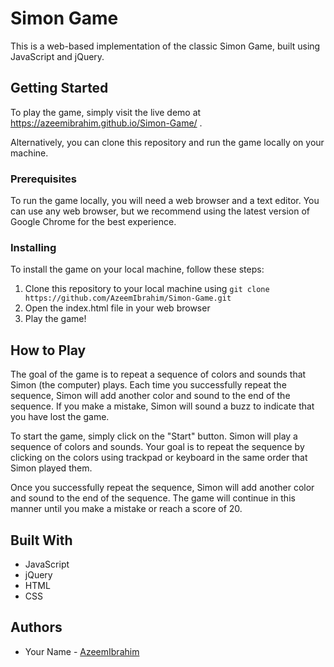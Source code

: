 
<h1>Simon Game</h1>



This is a web-based implementation of the classic Simon Game, built using JavaScript and jQuery.

## Getting Started

To play the game, simply visit the live demo at  https://azeemibrahim.github.io/Simon-Game/ .

Alternatively, you can clone this repository and run the game locally on your machine.

### Prerequisites

To run the game locally, you will need a web browser and a text editor. You can use any web browser, but we recommend using the latest version of Google Chrome for the best experience.

### Installing

To install the game on your local machine, follow these steps:

1. Clone this repository to your local machine using `git clone https://github.com/AzeemIbrahim/Simon-Game.git`
2. Open the index.html file in your web browser
3. Play the game!

## How to Play

The goal of the game is to repeat a sequence of colors and sounds that Simon (the computer) plays. Each time you successfully repeat the sequence, Simon will add another color and sound to the end of the sequence. If you make a mistake, Simon will sound a buzz to indicate that you have lost the game.

To start the game, simply click on the "Start" button. Simon will play a sequence of colors and sounds. Your goal is to repeat the sequence by clicking  on the colors using trackpad or keyboard in the same order that Simon played them.

Once you successfully repeat the sequence, Simon will add another color and sound to the end of the sequence. The game will continue in this manner until you make a mistake or reach a score of 20.

## Built With

* JavaScript
* jQuery
* HTML
* CSS

## Authors

* Your Name - [AzeemIbrahim](https://github.com/your-AzeemIbrahim)


